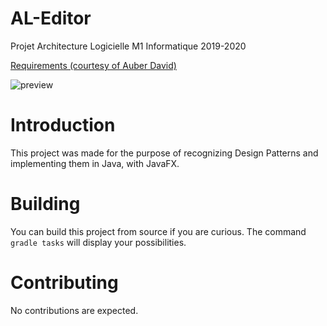 # AL-Editor
Projet Architecture Logicielle M1 Informatique 2019-2020

[Requirements (courtesy of Auber David)](https://www.labri.fr/perso/auber/ALM1GL/tds/projet/index.html)

![preview](http://rhythmgamers.net/dl/al_editor.png)

# Introduction

This project was made for the purpose of recognizing Design Patterns and implementing them in Java, with JavaFX.

# Building

You can build this project from source if you are curious. The command `gradle tasks` will display your possibilities.

# Contributing

No contributions are expected.
